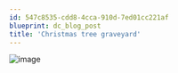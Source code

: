```yaml
---
id: 547c8535-cdd8-4cca-910d-7ed01cc221af
blueprint: dc_blog_post
title: 'Christmas tree graveyard'
---
```

<img title="" class="alignnone" alt="image" src="/images/dc_blog_posts/2011/12/wpid-CameraZOOM-20111231150135494.jpg" /><br>